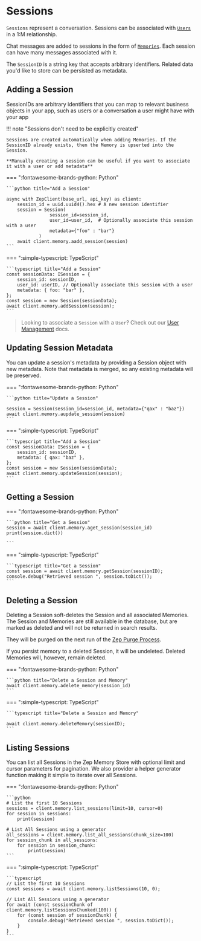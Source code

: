 # Sessions

`Sessions` represent a conversation. Sessions can be associated with [`Users`](users.md) in a 1:M relationship. 

Chat messages are added to sessions in the form of [`Memories`](memories.md). Each session can have many messages associated with it. 

The `SessionID` is a string key that accepts arbitrary identifiers. Related data you'd like to store can be persisted as metadata.

## Adding a Session

SessionIDs are arbitrary identifiers that you can map to relevant business objects in your app, such as users or a conversation a user might have with your app


!!! note "Sessions don't need to be explicitly created"

    Sessions are created automatically when adding Memories. If the SessionID already exists, then the Memory is upserted into the Session.

    **Manually creating a session can be useful if you want to associate it with a user or add metadata**


=== ":fontawesome-brands-python: Python"

    ```python title="Add a Session"

    async with ZepClient(base_url, api_key) as client:
        session_id = uuid.uuid4().hex # A new session identifier
        session = Session(
                    session_id=session_id, 
                    user_id=user_id,  # Optionally associate this session with a user
                    metadata={"foo" : "bar"}
                )
        await client.memory.aadd_session(session)
    ```

=== ":simple-typescript: TypeScript"

    ```typescript title="Add a Session"
    const sessionData: ISession = {
        session_id: sessionID,
        user_id: userID, // Optionally associate this session with a user
        metadata: { foo: "bar" },
    };
    const session = new Session(sessionData);
    await client.memory.addSession(session);
    ```

> Looking to associate a `Session` with a `User`? Check out our [User Management](users.md) docs.

## Updating Session Metadata

You can update a session's metadata by providing a Session object with new metadata. Note that
metadata is merged, so any existing metadata will be preserved.

=== ":fontawesome-brands-python: Python"

    ```python title="Update a Session"

    session = Session(session_id=session_id, metadata={"qax" : "baz"})
    await client.memory.aupdate_session(session)
    ```

=== ":simple-typescript: TypeScript"

    ```typescript title="Add a Session"
    const sessionData: ISession = {
        session_id: sessionID,
        metadata: { qax: "baz" },
    };
    const session = new Session(sessionData);
    await client.memory.updateSession(session);
    ```


## Getting a Session

=== ":fontawesome-brands-python: Python"

    ```python title="Get a Session"
    session = await client.memory.aget_session(session_id)
    print(session.dict())

    ```


=== ":simple-typescript: TypeScript"

    ```typescript title="Get a Session"
    const session = await client.memory.getSession(sessionID);
    console.debug("Retrieved session ", session.toDict());
    ```


## Deleting a Session

Deleting a Session soft-deletes the Session and all associated Memories. The Session and Memories are still available in the database, but are marked as deleted and will not be returned in search results.

They will be purged on the next run of the [Zep Purge Process](../../deployment/data.md).

If you persist memory to a deleted Session, it will be undeleted. Deleted Memories will, however, remain deleted.

=== ":fontawesome-brands-python: Python"

    ```python title="Delete a Session and Memory"
    await client.memory.adelete_memory(session_id)
    ```


=== ":simple-typescript: TypeScript"

    ```typescript title="Delete a Session and Memory"

    await client.memory.deleteMemory(sessionID);
    ```

## Listing Sessions

You can list all Sessions in the Zep Memory Store with optional limit and cursor parameters for pagination. We also provider a helper generator function making it simple to iterate over all Sessions.


=== ":fontawesome-brands-python: Python"

    ```python
    # List the first 10 Sessions
    sessions = client.memory.list_sessions(limit=10, cursor=0)
    for session in sessions:
        print(session)

    # List All Sessions using a generator
    all_sessions = client.memory.list_all_sessions(chunk_size=100)
    for session_chunk in all_sessions:
        for session in session_chunk:
            print(session)
    ```

=== ":simple-typescript: TypeScript"

    ```typescript
    // List the first 10 Sessions
    const sessions = await client.memory.listSessions(10, 0);

    // List All Sessions using a generator
    for await (const sessionChunk of client.memory.listSessionsChunked(100)) {
        for (const session of sessionChunk) {
            console.debug("Retrieved session ", session.toDict());
        }
    }
    ```